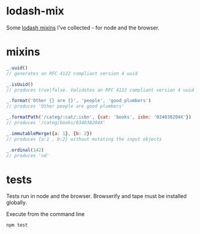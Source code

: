 # lodash-mix

Some [lodash mixins](http://lodash.com/docs#mixin) I've collected - for node and the browser.

# mixins

```javascript
_.uuid()
// generates an RFC 4122 compliant version 4 uuid
```

```javascript
_.isUuid()
// produces true|false. Validates an RFC 4122 compliant version 4 uuid
```

```javascript
_.format('Other {} are {}', 'people', 'good plumbers')
// produces 'Other people are good plumbers'
```

```javascript
_.formatPath('/categ/:cat/:isbn', {cat: 'books', isbn: '034038204X'})
// produces '/categ/books/034038204X'
```

```javascript
_.immutableMerge({a: 1}, {b: 2})
// produces {a:1 , b:2} without mutating the input objects
```

```javascript
_.ordinal(142)
// produces 'nd'
```

# tests

Tests run in node and the browser. Browserify and tape must be installed globally.

Execute from the command line

```bash
npm test
```
